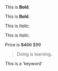 This is **Bold**.

This is __Bold__.

This is *Italic*.

This is _Italic_.

Price is ~~$400~~ $99

> Doing is learning..

This is a 'keyword'


